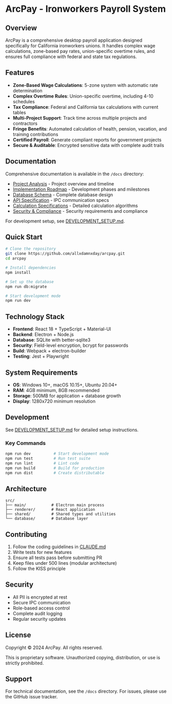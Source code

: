 # ArcPay - Ironworkers Payroll System

## Overview

ArcPay is a comprehensive desktop payroll application designed specifically for California ironworkers unions. It handles complex wage calculations, zone-based pay rates, union-specific overtime rules, and ensures full compliance with federal and state tax regulations.

## Features

- **Zone-Based Wage Calculations**: 5-zone system with automatic rate determination
- **Complex Overtime Rules**: Union-specific overtime, including 4-10 schedules
- **Tax Compliance**: Federal and California tax calculations with current tables
- **Multi-Project Support**: Track time across multiple projects and contractors  
- **Fringe Benefits**: Automated calculation of health, pension, vacation, and training contributions
- **Certified Payroll**: Generate compliant reports for government projects
- **Secure & Auditable**: Encrypted sensitive data with complete audit trails

## Documentation

Comprehensive documentation is available in the `/docs` directory:

- [Project Analysis](./docs/PROJECT_ANALYSIS.md) - Project overview and timeline
- [Implementation Roadmap](./docs/IMPLEMENTATION_ROADMAP.md) - Development phases and milestones
- [Database Schema](./docs/DATABASE_SCHEMA.md) - Complete database design
- [API Specification](./docs/API_SPECIFICATION.md) - IPC communication specs
- [Calculation Specifications](./docs/CALCULATION_SPECIFICATIONS.md) - Detailed calculation algorithms
- [Security & Compliance](./docs/SECURITY_COMPLIANCE.md) - Security requirements and compliance

For development setup, see [DEVELOPMENT_SETUP.md](./DEVELOPMENT_SETUP.md).

## Quick Start

```bash
# Clone the repository
git clone https://github.com/allxdamnxday/arcpay.git
cd arcpay

# Install dependencies
npm install

# Set up the database
npm run db:migrate

# Start development mode
npm run dev
```

## Technology Stack

- **Frontend**: React 18 + TypeScript + Material-UI
- **Backend**: Electron + Node.js
- **Database**: SQLite with better-sqlite3
- **Security**: Field-level encryption, bcrypt for passwords
- **Build**: Webpack + electron-builder
- **Testing**: Jest + Playwright

## System Requirements

- **OS**: Windows 10+, macOS 10.15+, Ubuntu 20.04+
- **RAM**: 4GB minimum, 8GB recommended
- **Storage**: 500MB for application + database growth
- **Display**: 1280x720 minimum resolution

## Development

See [DEVELOPMENT_SETUP.md](./DEVELOPMENT_SETUP.md) for detailed setup instructions.

### Key Commands

```bash
npm run dev          # Start development mode
npm run test         # Run test suite
npm run lint         # Lint code
npm run build        # Build for production
npm run dist         # Create distributable
```

## Architecture

```
src/
├── main/           # Electron main process
├── renderer/       # React application
├── shared/         # Shared types and utilities
└── database/       # Database layer
```

## Contributing

1. Follow the coding guidelines in [CLAUDE.md](./CLAUDE.md)
2. Write tests for new features
3. Ensure all tests pass before submitting PR
4. Keep files under 500 lines (modular architecture)
5. Follow the KISS principle

## Security

- All PII is encrypted at rest
- Secure IPC communication
- Role-based access control
- Complete audit logging
- Regular security updates

## License

Copyright © 2024 ArcPay. All rights reserved.

This is proprietary software. Unauthorized copying, distribution, or use is strictly prohibited.

## Support

For technical documentation, see the `/docs` directory.
For issues, please use the GitHub issue tracker.